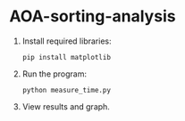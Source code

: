 # AOA-sorting-analysis
1. Install required libraries:
   ```
   pip install matplotlib
   ```
2. Run the program:
   ```
   python measure_time.py
   ```
3. View results and graph.
